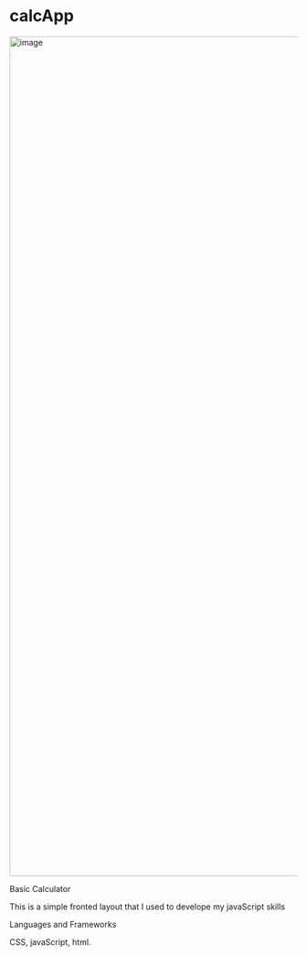 # calcApp

<img width="1470" alt="image" src="https://user-images.githubusercontent.com/63778718/208582026-a072b28a-51f7-4555-b2bc-ae99df226423.png">


Basic Calculator

This is a simple fronted layout that I used to develope my javaScript skills 

Languages and Frameworks

CSS, 
javaScript, 
html.


